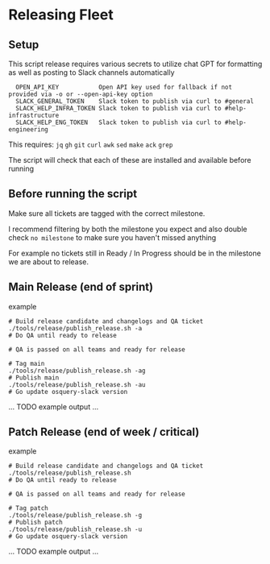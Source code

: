 
# Releasing Fleet

## Setup

This script release requires various secrets to utilize chat GPT for formatting
as well as posting to Slack channels automatically

```
  OPEN_API_KEY           Open API key used for fallback if not provided via -o or --open-api-key option
  SLACK_GENERAL_TOKEN    Slack token to publish via curl to #general
  SLACK_HELP_INFRA_TOKEN Slack token to publish via curl to #help-infrastructure
  SLACK_HELP_ENG_TOKEN   Slack token to publish via curl to #help-engineering
```

This requires:
 `jq` `gh` `git` `curl` `awk` `sed` `make` `ack` `grep`

The script will check that each of these are installed and available before running

## Before running the script

Make sure all tickets are tagged with the correct milestone.

I recommend filtering by both the milestone you expect and also double check `no milestone` to make sure you haven't missed anything

For example no tickets still in Ready / In Progress should be in the milestone we are about to release.

## Main Release (end of sprint)

example
```
# Build release candidate and changelogs and QA ticket
./tools/release/publish_release.sh -a
# Do QA until ready to release

# QA is passed on all teams and ready for release

# Tag main
./tools/release/publish_release.sh -ag
# Publish main
./tools/release/publish_release.sh -au
# Go update osquery-slack version
```

...
TODO example output
...


## Patch Release (end of week / critical)

example
```
# Build release candidate and changelogs and QA ticket
./tools/release/publish_release.sh
# Do QA until ready to release

# QA is passed on all teams and ready for release

# Tag patch
./tools/release/publish_release.sh -g
# Publish patch
./tools/release/publish_release.sh -u
# Go update osquery-slack version
```

...
TODO example output
...

